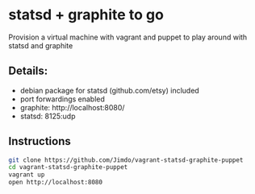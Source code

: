 # statsd + graphite to go

Provision a virtual machine with vagrant and puppet to play around with statsd and graphite

## Details:

 * debian package for statsd (github.com/etsy) included 
 * port forwardings enabled
 * graphite: http://localhost:8080/
 * statsd: 8125:udp

## Instructions

```bash
git clone https://github.com/Jimdo/vagrant-statsd-graphite-puppet
cd vagrant-statsd-graphite-puppet
vagrant up
open http://localhost:8080
```